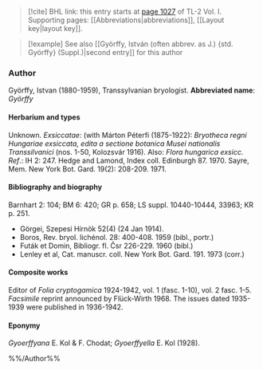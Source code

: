> [!cite] BHL link: this entry starts at [page 1027](https://www.biodiversitylibrary.org/page/33121158) of TL-2 Vol. I.
> Supporting pages: [[Abbreviations|abbreviations]], [[Layout key|layout key]].

> [!example] See also [[Györffy, István (often abbrev. as J.) {std. Györffy} (Suppl.)|second entry]] for this author

### Author

Györffy, Istvan (1880-1959), Transsylvanian bryologist. 
**Abbreviated name**: *Györffy*

#### Herbarium and types

Unknown.
*Exsiccatae*: (with Márton Péterfi (1875-1922): *Bryotheca regni Hungariae exsiccata, edita a sectione botanica Musei nationalis Transsilvanici* (nos. 1-50, Kolozsvár 1916). Also: *Flora hungarica exsicc.
Ref*.: IH 2: 247. Hedge and Lamond, Index coll. Edinburgh 87. 1970. Sayre, Mem. New York Bot. Gard. 19(2): 208-209. 1971.

#### Bibliography and biography

Barnhart 2: 104; BM 6: 420; GR p. 658; LS suppl. 10440-10444, 33963; KR p. 251.
- Görgei, Szepesi Hírnök 52(4) (24 Jan 1914).
- Boros, Rev. bryol. lichénol. 28: 400-408. 1959 (bibl., portr.)
- Futák et Domin, Bibliogr. fl. Čsr 226-229. 1960 (bibl.)
- Lenley et al, Cat. manuscr. coll. New York Bot. Gard. 191. 1973 (corr.)

#### Composite works

Editor of *Folia cryptogamica* 1924-1942, vol. 1 (fasc. 1-10), vol. 2 fasc. 1-5. *Facsimile* reprint announced by Flück-Wirth 1968. The issues dated 1935-1939 were published in 1936-1942.

#### Eponymy

*Gyoerffyana* E. Kol & F. Chodat; *Gyoerffyella* E. Kol (1928).

%%/Author%%